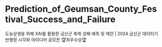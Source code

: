 # Prediction_of_Geumsan_County_Festival_Success_and_Failure
도농상생을 위해 XAI를 활용한 금산군 축제 성패 예측 및 제안 | 2024 금산군 데이터기반행정 시각화 아이디어 공모전 🏆최우수상🏆

